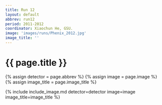 ```yaml
---
title: Run 12
layout: default
abbrev: run12
period: 2011-2012
coordinator: Xiaochun He, GSU.
image: 'images/runs/Phenix_2012.jpg'
image_title: ''
---
```

# {{ page.title }}

{% assign detector = page.abbrev %}
{% assign image = page.image %}
{% assign image_title = page.image_title %}

{% include include_image.md detector=detector image=image image_title=image_title %}

